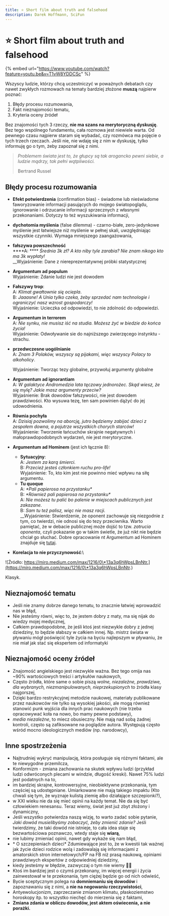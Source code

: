 ```yaml
---
title: ⭐ Short film about truth and falsehood
description: Darek Hoffmann, SciFun
---
```


# ⭐ Short film about truth and falsehood

{% embed url="https://www.youtube.com/watch?feature=youtu.be&v=T1vW8YDDCSc" %}

Wszyscy ludzie, którzy chcą uczestniczyć w poważnych debatach czy nawet zwykłych rozmowach na tematy bardziej złożone **muszą** najpierw poznać:

1. Błędy procesu rozumowania,
2. Fakt nieznajomości tematu,
3. Kryteria oceny źródeł

Bez znajomości tych 3 rzeczy, **nie ma szans na merytoryczną dyskusję**. Bez tego wspólnego fundamentu, cała rozmowa jest niewiele warta. Od pewnego czasu najpierw staram się wybadać, czy rozmówca ma pojęcie o tych trzech rzeczach. Jeśli nie, nie wdaję się z nim w dyskusję, tylko informuję go o tym, żeby zapoznał się z nimi.

> _Problemem świata jest to, że głupcy są tak arogancko pewni siebie, a ludzie mądrzy, tak pełni wątpliwości._
>
> &#x20;Bertrand Russel

## Błędy procesu rozumowania

* **Efekt potwierdzenia** (confirmation bias) - świadome lub nieświadome faworyzowanie informacji pasujących do mojego światopoglądu, ignorowanie i odrzucanie informacji sprzecznych z własnymi przekonaniami. Dotyczy to też wyszukiwania informacji,
* **dychotomia myślenia** (false dilemma) - czarno-białe, zero-jedynkowe myślenie jest łatwiejsze niż myślenie w pełnej skali, uwzględniając wszystkie czynniki. Wymaga mniejszego zaangażowania,
* **fałszywa powszechność**\
  ****A: **** _Średnia 3k zł? A kto niby tyle zarabia? Nie znam nikogo kto ma 3k wypłaty!_\
  __Wyjaśnienie: Dane z niereprezentatywnej próbki statystycznej
* **Argumentum ad populum**\
  Wyjaśnienie: Zdanie ludzi nie jest dowodem
* **Fałszywy trop**: \
  A: _Klimat gwałtownie się ociepla_.\
  B: _Jaaasne! A Unia tylko czeka, żeby sprzedać nam technologie i ograniczyć nasz wzrost gospodarczy!_\
  Wyjaśnienie: Ucieczka od odpowiedzi, to nie zdolność do odpowiedzi.
* **Argumentum in terrorem**\
  A: _Nie synku, nie musisz iść na studia. Możesz żyć w biedzie do końca życia!_\
  Wyjaśnienie: Odwoływanie sie do najniższego zwierzęcego instynktu - strachu.
*   **przedwczesne uogólnianie**\
    A: _Znam 3 Polaków, wszyscy są pijakami, więc wszyscy Polacy to alkoholicy_.

    Wyjaśnienie: Tworząc tezy globalne, przywołuj argumenty globalne
* **Argumentum ad ignorantiam**\
  A: _W galaktyce Andromedzia lata tęczowy jednorożec. Skąd wiesz, że się mylę? Jakie masz argumenty przeciw?_\
  Wyjaśnienie: Brak dowodów fałszywości, nie jest dowodem prawdziwości. Kto wysuwa tezę, ten sam powinien dążyć do jej udowodnienia.
* **Równia pochyła**\
  A: _Dzisiaj pozwolimy na aborcję, jutro będziemy zabijać dzieci z zespołem downa, a pojutrze wszystkich chorych starców!_\
  Wyjaśnienie: Tworzenie łańcuchów skrajnie negatywnych i małoprawdopodobnych wydarzeń, nie jest merytoryczne.
* **Argumentum ad Hominem** (jest ich łącznie 8):
  * **Sytuacyjny**: \
    A: _Jestem za karą śmierci._ \
    B: _Przecież jesteś członkiem ruchu pro-life!_\
    Wyjaśnienie: To, kto kim jest nie powinno mieć wpływu na siłę argumentu.
  * **Tu quoque** \
    A: _\*Pali papierosa na przystanku\*_ \
    B: _\*Również pali papierosa na przystanku\*_ \
    A: _Nie możesz tu palić bo palenie w miejscach publicznych jest zakazane._\
    B: _Sam tu też palisz, więc nie masz racji._\
    __Wyjaśnienie: Stwierdzenie, że oponent zachowuje się niezgodnie z tym, co twierdzi, nie odnosi się do tezy przeciwnika. Warto pamiętać, że w debacie publicznej może dojść to tzw. _zatrucia oponenta_, czyli pokazanie go w takim świetle, że już nikt nie będzie chciał go słuchać. Dobre opracowanie nt Argumentum ad Hominem znajduje się [tutaj](https://bazhum.muzhp.pl/media/files/Folia\_Philosophica/Folia\_Philosophica-r2006-t24/Folia\_Philosophica-r2006-t24-s189-210/Folia\_Philosophica-r2006-t24-s189-210.pdf).
* **Korelacja to nie przyczynowość**:\


![Źródło: https://miro.medium.com/max/1216/0\*13a3q6hWpsLBnNtr.](https://miro.medium.com/max/1216/0\*13a3q6hWpsLBnNtr.)

Klasyk.

## Nieznajomość tematu

* Jeśli nie znamy dobrze danego tematu, to znacznie łatwiej wprowadzić nas w błąd,
* Nie jesteśmy równi, więc to, że jestem dobry z maty, ma się nijak do wiedzy mojej medycznej,
* Całkiem prawdopodobne, że jeśli ktoś jest niezwykle dobry z jednej dziedziny, to będzie słabszy w całkiem innej. Np. mistrz świata w pływaniu mógł poświęcić tyle życia na byciu najlepszym w pływaniu, że nie miał jak stać się ekspertem od informatyki

## Nieznajomość oceny źródeł

* Znajomość angielskiego jest niezwykle ważna. Bez tego omija nas \~90% wartościowych treści i artykułów naukowych,
* Często źródła, które same o sobie piszą _wolne, niezależne, prawdziwe, dla wybranych, niezmanipulowanych, nieprzekupionych_ to źródła klasy najgorszej,
* Dzięki bardzo restrykcyjnej metodzie naukowej, materiały publikowane przez naukowców nie tylko są wysokiej jakości, ale mogą również stanowić punk wyjścia dla innych prac naukowych (nie trzeba opracowywać koła na nowo, bo mamy pewne podstawy),
* _media niezależne_, to miecz obusieczny. Nie mają nad sobą żadnej kontroli, często są zafiksowane na poglądzie autora. Występują często wśród mocno ideologicznych mediów (np. narodowcy),

## Inne spostrzeżenia

* Najtrudniej wykryć manipulację, która posługuje się różnymi faktami, ale te niewygodne przemilcza,
* Konformizm - zmiana zachowania na skutek wpływu ludzi (przykład ludzi odwróconych plecami w windzie, długość kreski). Nawet 75% ludzi jest podatnych na to,
* im bardziej skrajne, kontrowersyjne, nieobiektywne przekonania, tym częściej są udostępniane. Umiarkowane nie mają takiego impaktu (Kto chwali się tym, że wyznaje kulistą ziemię albo działające szczepionki?),
* w XXI wieku nie da się mieć opinii na każdy temat. Nie da się być człowiekiem renesansu. Teraz wiemy, świat jest już zbyt złożony i dynamiczny,
* Jeśli wszystko potwierdza naszą wizję, to warto zadać sobie pytanie, _Jaki dowód musielibyśmy zobaczyć, żeby zmienić zdanie?_ Jeśli twierdzimy, że taki dowód nie istnieje, to cała idea staje się bezwartościowa poznawczo, wtedy staje się **wiarą**,
* nie lubimy zmieniać opinii, nawet gdy wykaże się nam błąd,
* \* O szczepieniach dzieci\* Zdumiewające jest to, że w kwestii tak ważnej jak życie dzieci rodzice wolą i zadowalają się informacjami z amatorskich stron internetowych/FP na FB niż prasą naukową, opiniami prawdziwych ekspertów z odpowiedniej dziedziny,
* kiedy jesteśmy w błędzie, zazwyczaj o tym nie wiemy 💁‍♀️
* Ktoś im bardziej jest o czymś przekonany, im więcej energii i życia zainwestował w te przekonania, tym ciężej będzie go od nich odwieść,
* Bycie sceptycznym polega na **domniemaniu się dowodów** i zapoznawaniu się z nimi, a **nie na negowaniu rzeczywistości**,
* Antyewolucjonizm, zaprzeczanie zmianom klimatu, płaskoziemstwo horoskopy itp. to wszystko niechęć do mierzenia się z faktami,
* **Zmiana zdania w obliczu dowodów, jest aktem oświecenia, a nie porażki.**
